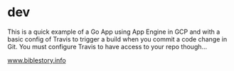 # dev
This is a quick example of a Go App using App Engine in GCP and with a basic config of Travis to trigger a build when you commit a code change in Git. You must configure Travis to have access to your repo though...

www.biblestory.info

